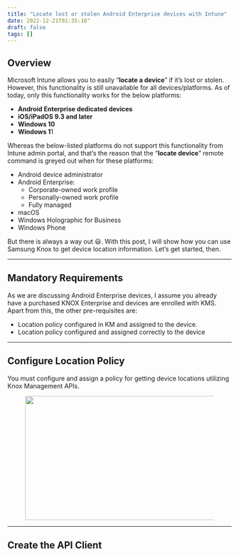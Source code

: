 ```yaml
---
title: "Locate lost or stolen Android Enterprise devices with Intune"
date: 2022-12-21T01:35:16"
draft: false
tags: []
---
```


<!--kg-card-begin: html-->
<h2>Overview</h2>



<p>Microsoft Intune allows you to easily &#8220;<strong>locate a device</strong>&#8221; if it&#8217;s lost or stolen. However, this functionality is still unavailable for all devices/platforms. As of today, only this functionality works for the below platforms:</p>



<ul>
<li><strong>Android Enterprise dedicated devices</strong> </li>



<li><strong>iOS/iPadOS 9.3 and later</strong></li>



<li><strong>Windows 10</strong></li>



<li><strong>Windows 1</strong>1</li>
</ul>



<p>Whereas the below-listed platforms do not support this functionality from Intune admin portal, and that&#8217;s the reason that the &#8220;<strong>locate device</strong>&#8221; remote command is greyed out when for these platforms:</p>



<ul>
<li>Android device administrator</li>



<li>Android Enterprise:
<ul>
<li>Corporate-owned work profile</li>



<li>Personally-owned work profile</li>



<li>Fully managed</li>
</ul>
</li>



<li>macOS</li>



<li>Windows Holographic for Business</li>



<li>Windows Phone</li>
</ul>



<p>But there is always a way out 😃. With this post, I will show how you can use Samsung Knox to get device location information. Let&#8217;s get started, then.</p>



<hr class="wp-block-separator has-alpha-channel-opacity"/>



<h2>Mandatory Requirements</h2>



<p>As we are discussing Android Enterprise devices, I assume you already have a purchased KNOX Enterprise and devices are enrolled with KMS. Apart from this, the other pre-requisites are:</p>



<ul>
<li>Location policy configured in KM and assigned to the device.</li>



<li>Location policy configured and assigned correctly to the device</li>
</ul>



<hr class="wp-block-separator has-alpha-channel-opacity"/>



<h2>Configure Location Policy</h2>



<p>You must configure and assign a policy for getting device locations utilizing Knox Management APIs. </p>



<figure class="wp-block-image size-full is-resized"><img decoding="async" loading="lazy" src="https://i0.wp.com/intuneirl.com/wp-content/uploads/2022/12/image-16.png?resize=552%2C278&#038;ssl=1" alt="" class="wp-image-964" width="552" height="278" srcset="https://i0.wp.com/intuneirl.com/wp-content/uploads/2022/12/image-16.png?w=736&amp;ssl=1 736w, https://i0.wp.com/intuneirl.com/wp-content/uploads/2022/12/image-16.png?resize=300%2C151&amp;ssl=1 300w" sizes="(max-width: 552px) 100vw, 552px" data-recalc-dims="1" /></figure>



<hr class="wp-block-separator has-alpha-channel-opacity"/>



<h2>Create the API Client</h2>
<!--kg-card-end: html-->